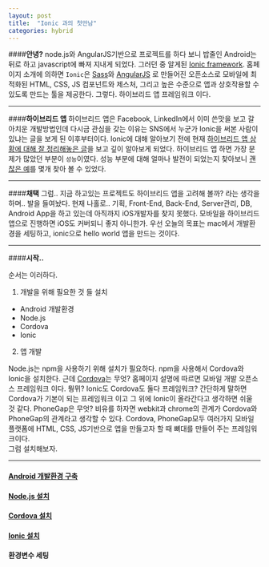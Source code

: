 ```yaml
---
layout: post
title:  "Ionic 과의 첫만남"
categories: hybrid 
---
```


####**안녕?**
node.js와 AngularJS기반으로 프로젝트를 하다 보니 밥줄인 Android는 뒤로 하고 javascript에 빠져 지내게 되었다.
그러던 중 알게된 [Ionic framework][ionic]. 홈페이지 소개에 의하면 `Ionic`은 [Sass][sass]와 [AngularJS][angular] 로 만들어진 오픈소스로 모바일에 최적화된 HTML, CSS, JS 컴포넌트와 제스처, 그리고 높은 수준으로 앱과 상호작용할 수 있도록 만드는 툴을 제공한다.  그렇다. 하이브리드 앱 프레임워크 이다.

______

####**하이브리드 앱**
하이브리드 앱은 Facebook, LinkedIn에서 이미 쓴맛을 보고 갈아치운 개발방법인데 다시금 관심을 갖는 이유는 SNS에서 누군가 Ionic을 써본 사람이 있냐는 글을 보게 된 이후부터이다. Ionic에 대해 알아보기 전에 현재 [하이브리드 앱 상황에 대해 잘 정리해놓은 글][state_of_hybrid]을 보고 깊이 알아보게 되었다. 하이브리드 앱 하면 가장 문제가 많았던 부분이 `성능`이였다. 성능 부분에 대해 얼마나 발전이 되었는지 찾아보니 [괜찮은 예][performance_example]를 몇개 찾아 볼 수 있었다.

______

####**채택**
그럼.. 지금 하고있는 프로젝트도 하이브리드 앱을 고려해 볼까? 라는 생각을 하며.. 발을 들여놨다. 현재 나홀로.. 기획, Front-End, Back-End, Server관리, DB, Android App을 하고 있는데 아직까지 iOS개발자를 찾지 못했다. 모바일을 하이브리드 앱으로 진행하면 iOS도 커버되니 좋지 아니한가. 우선 오늘의 목표는 mac에서 개발환경을 세팅하고, ionic으로 hello world 앱을 만드는 것이다. 

______

####**시작..**

순서는 이러하다. 

1. 개발을 위해 필요한 것 들 설치 
  - Android 개발환경 
  - Node.js
  - Cordova
  - Ionic

2. 앱 개발 

Node.js는 npm을 사용하기 위해 설치가 필요하다. npm을 사용해서 Cordova와 Ionic을 설치한다.
근데 [Cordova][cordova]는 무엇?  홈페이지 설명에 따르면 모바일 개발 오픈소스 프레임워크 이다. 뭥뮈? Ionic도 Cordova도 둘다 프레임워크?  간단하게 말하면 Cordova가 기본이 되는 프레임워크 이고 그 위에 Ionic이 올라간다고 생각하면 쉬울 것 같다.  PhoneGap은 무엇? 비유를 하자면 webkit과 chrome의 관계가 Cordova와 PhoneGap의 관계라고 생각할 수 있다. Cordova, PhoneGap모두 여러가지 모바일 플랫폼에 HTML, CSS, JS기반으로 앱을 만들고자 할 때 뼈대를 만들어 주는 프레임워크이다.  
그럼 설치해보자. 

______


#### [Android 개발환경 구축](/android/2014/11/18/android-install.html/)

#### [Node.js 설치](/nodejs/2014/11/17/nodejs-install.html/)

#### [Cordova 설치](/hybrid/2014/11/18/cordova-install.html/)

#### [Ionic 설치](/hybrid/2014/11/18/ionic-install.html/)

#### 환경변수 세팅 



[ionic]:              http://ionicframework.com/
[sass]:               http://sass-lang.com/
[angular]:            https://angularjs.org/
[state_of_hybrid]:    http://developer.telerik.com/featured/the-state-of-hybrid-mobile-development/
[performance_example]:https://www.polymer-project.org/components/core-list/demo.html
[cordova]:            http://cordova.apache.org/
